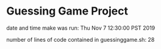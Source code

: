 # Guessing Game Project
date and time make was run: Thu Nov  7 12:30:00 PST 2019
 
number of lines of code contained in guessinggame.sh: 28 
